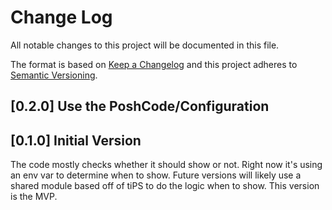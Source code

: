 # Change Log

All notable changes to this project will be documented in this file.

The format is based on [Keep a Changelog](http://keepachangelog.com/)
and this project adheres to [Semantic Versioning](http://semver.org/).

## [0.2.0] Use the PoshCode/Configuration

## [0.1.0] Initial Version

The code mostly checks whether it should show or not. Right now it's using an
env var to determine when to show. Future versions will likely use a shared
module based off of tiPS to do the logic when to show. This version is the MVP.
